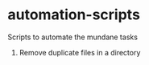 # automation-scripts
Scripts to automate the mundane tasks

1. Remove duplicate files in a directory
